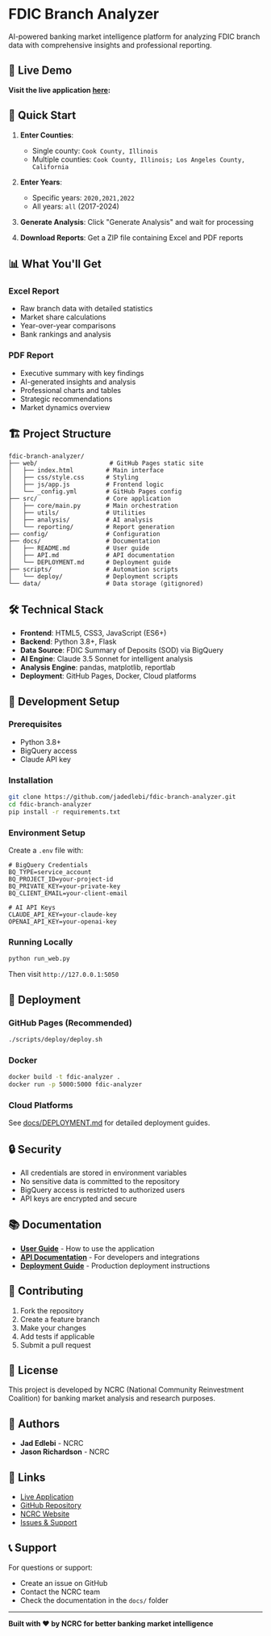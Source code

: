 # FDIC Branch Analyzer

AI-powered banking market intelligence platform for analyzing FDIC branch data with comprehensive insights and professional reporting.

## 🌟 Live Demo

**Visit the live application [here](https://fdic-analyzer-892833260112.us-east1.run.app/):**

## 🚀 Quick Start

1. **Enter Counties**: 
   - Single county: `Cook County, Illinois`
   - Multiple counties: `Cook County, Illinois; Los Angeles County, California`

2. **Enter Years**:
   - Specific years: `2020,2021,2022`
   - All years: `all` (2017-2024)

3. **Generate Analysis**: Click "Generate Analysis" and wait for processing

4. **Download Reports**: Get a ZIP file containing Excel and PDF reports

## 📊 What You'll Get

### Excel Report
- Raw branch data with detailed statistics
- Market share calculations
- Year-over-year comparisons
- Bank rankings and analysis

### PDF Report
- Executive summary with key findings
- AI-generated insights and analysis
- Professional charts and tables
- Strategic recommendations
- Market dynamics overview

## 🏗️ Project Structure

```
fdic-branch-analyzer/
├── web/                    # GitHub Pages static site
│   ├── index.html         # Main interface
│   ├── css/style.css      # Styling
│   ├── js/app.js          # Frontend logic
│   └── _config.yml        # GitHub Pages config
├── src/                   # Core application
│   ├── core/main.py       # Main orchestration
│   ├── utils/             # Utilities
│   ├── analysis/          # AI analysis
│   └── reporting/         # Report generation
├── config/                # Configuration
├── docs/                  # Documentation
│   ├── README.md          # User guide
│   ├── API.md             # API documentation
│   └── DEPLOYMENT.md      # Deployment guide
├── scripts/               # Automation scripts
│   └── deploy/            # Deployment scripts
└── data/                  # Data storage (gitignored)
```

## 🛠️ Technical Stack

- **Frontend**: HTML5, CSS3, JavaScript (ES6+)
- **Backend**: Python 3.8+, Flask
- **Data Source**: FDIC Summary of Deposits (SOD) via BigQuery
- **AI Engine**: Claude 3.5 Sonnet for intelligent analysis
- **Analysis Engine**: pandas, matplotlib, reportlab
- **Deployment**: GitHub Pages, Docker, Cloud platforms

## 🔧 Development Setup

### Prerequisites
- Python 3.8+
- BigQuery access
- Claude API key

### Installation
```bash
git clone https://github.com/jadedlebi/fdic-branch-analyzer.git
cd fdic-branch-analyzer
pip install -r requirements.txt
```

### Environment Setup
Create a `.env` file with:
```env
# BigQuery Credentials
BQ_TYPE=service_account
BQ_PROJECT_ID=your-project-id
BQ_PRIVATE_KEY=your-private-key
BQ_CLIENT_EMAIL=your-client-email

# AI API Keys
CLAUDE_API_KEY=your-claude-key
OPENAI_API_KEY=your-openai-key
```

### Running Locally
```bash
python run_web.py
```
Then visit `http://127.0.0.1:5050`

## 🚀 Deployment

### GitHub Pages (Recommended)
```bash
./scripts/deploy/deploy.sh
```

### Docker
```bash
docker build -t fdic-analyzer .
docker run -p 5000:5000 fdic-analyzer
```

### Cloud Platforms
See [docs/DEPLOYMENT.md](docs/DEPLOYMENT.md) for detailed deployment guides.

## 🔒 Security

- All credentials are stored in environment variables
- No sensitive data is committed to the repository
- BigQuery access is restricted to authorized users
- API keys are encrypted and secure

## 📚 Documentation

- **[User Guide](docs/README.md)** - How to use the application
- **[API Documentation](docs/API.md)** - For developers and integrations
- **[Deployment Guide](docs/DEPLOYMENT.md)** - Production deployment instructions

## 🤝 Contributing

1. Fork the repository
2. Create a feature branch
3. Make your changes
4. Add tests if applicable
5. Submit a pull request

## 📄 License

This project is developed by NCRC (National Community Reinvestment Coalition) for banking market analysis and research purposes.

## 👥 Authors

- **Jad Edlebi** - NCRC
- **Jason Richardson** - NCRC

## 🔗 Links

- [Live Application](https://jadedlebi.github.io/fdic-branch-analyzer/)
- [GitHub Repository](https://github.com/jadedlebi/fdic-branch-analyzer)
- [NCRC Website](https://ncrc.org)
- [Issues & Support](https://github.com/jadedlebi/fdic-branch-analyzer/issues)

## 📞 Support

For questions or support:
- Create an issue on GitHub
- Contact the NCRC team
- Check the documentation in the `docs/` folder

---

**Built with ❤️ by NCRC for better banking market intelligence** 